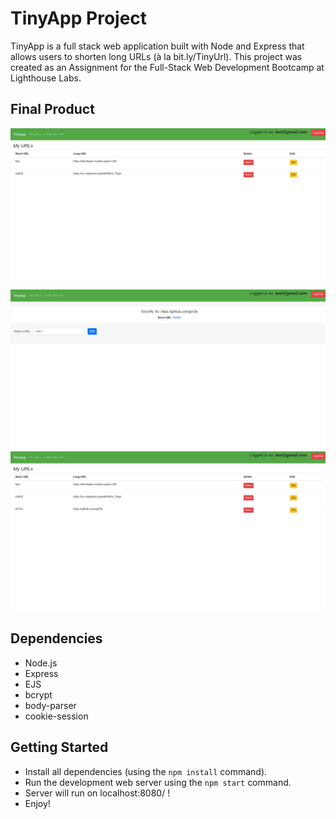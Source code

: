 # TinyApp Project

TinyApp is a full stack web application built with Node and Express that allows users to shorten long URLs (à la bit.ly/TinyUrl). This project was created as an Assignment for the Full-Stack Web Development Bootcamp at Lighthouse Labs.

## Final Product
!["User Index"](https://github.com/girOly/tinyapp/blob/master/tinyapp%20-%20photos/index.png?raw=true)
!["Creating a Shortened URL"](https://github.com/girOly/tinyapp/blob/master/tinyapp%20-%20photos/create.png?raw=true)
!["Index after generated URL"](https://github.com/girOly/tinyapp/blob/master/tinyapp%20-%20photos/index1.png?raw=true)

## Dependencies

- Node.js
- Express
- EJS
- bcrypt
- body-parser
- cookie-session

## Getting Started

- Install all dependencies (using the `npm install` command).
- Run the development web server using the `npm start` command.
- Server will run on localhost:8080/ !
- Enjoy!


 

